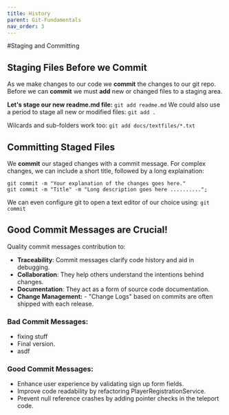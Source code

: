 ```yaml
---
title: History
parent: Git-Fundamentals 
nav_order: 3
---
```

#Staging and Committing 
## Staging Files Before we Commit
As we make changes to our code we **commit** the changes to our git repo.
Before we can **commit** we must **add** new or changed files to a staging area.

**Let's stage our new readme.md file:**
``git add readme.md``
We could also use a period to stage all new or modified files:
``git add .``

Wilcards and sub-folders work too:
``git add docs/textfiles/*.txt``

## Committing Staged Files
We **commit** our staged changes with a commit message.
For complex changes, we can include a short title, followed by a long explaination:

``` 
git commit -m "Your explanation of the changes goes here."
git commit -m "Title" -m "Long description goes here .........."; 
```

We can even configure git to open a text editor of our choice using:
``git commit``

## Good Commit Messages are Crucial!
Quality commit messages contribution to:
- **Traceability**: Commit messages clarify code history and aid in debugging.
- **Collaboration**: They help others understand the intentions behind changes.
- **Documentation**: They act as a form of source code documentation.
- **Change Management:** - "Change Logs" based on commits are often shipped with
each release.

### Bad Commit Messages:
- fixing stuff
- Final version.
- asdf

### Good Commit Messages:
- Enhance user experience by validating sign up form fields.
- Improve code readability by refactoring PlayerRegistrationService.
- Prevent null reference crashes by adding pointer checks in the teleport code.

